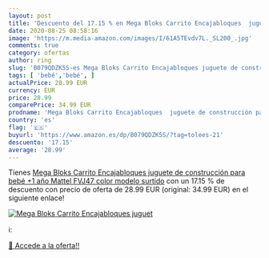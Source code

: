 ```yaml
---
layout: post
title: 'Descuento del 17.15 % en Mega Bloks Carrito Encajabloques  juguet'
date: 2020-08-25 08:58:16
image: 'https://m.media-amazon.com/images/I/61A5TEvdv7L._SL200_.jpg'
comments: true
category: ofertas
author: ring
slug: 'B079QDZK5S-es Mega Bloks Carrito Encajabloques juguete de construcción...'
tags: [ 'bebé','bebé', ]
actualPrice: 28.99 EUR
currency: EUR
price: 28.99
comparePrice: 34.99 EUR
prodname: 'Mega Bloks Carrito Encajabloques  juguete de construcción para bebé +1 año  Mattel FVJ47    color  modelo surtido'
country: 'es'
flag: '🇪🇸'
buyurl: 'https://www.amazon.es/dp/B079QDZK5S/?tag=tolees-21'
descuento: '17.15'
average: '28.99'
---
```


Tienes [Mega Bloks Carrito Encajabloques  juguete de construcción para bebé +1 año  Mattel FVJ47    color  modelo surtido](https://www.amazon.es/dp/B079QDZK5S/?tag=tolees-21) con un 17.15 % de descuento con precio de oferta de 28.99 EUR (original: 34.99 EUR) en el siguiente enlace!

[![Mega Bloks Carrito Encajabloques  juguet](https://m.media-amazon.com/images/I/61A5TEvdv7L._SL200_.jpg)](https://www.amazon.es/dp/B079QDZK5S/?tag=tolees-21)

ℹ️:


[🛒 Accede a la oferta!!](https://www.amazon.es/dp/B079QDZK5S/?tag=tolees-21)
